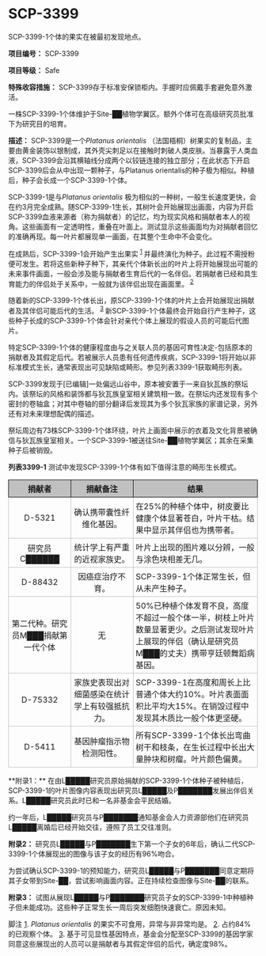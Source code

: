 # SCP-3399
                        




SCP-3399-1个体的果实在被最初发现地点。



**项目编号：** SCP-3399

**项目等级：** Safe

**特殊收容措施：** SCP-3399存于标准安保锁柜内。手握时应佩戴手套避免意外激活。

一株SCP-3399-1个体维护于Site-██植物学翼区。额外个体可在高级研究员批准下为研究目的培育。

**描述：** SCP-3399是一个*Platanus orientalis* （法国梧桐）树果实的复制品，主要由黄金装饰以银制成，其外壳尖刺足以在接触时刺破人类皮肤。当暴露于人类血液，SCP-3399会沿其横轴线分成两个以铰链连接的独立部分；在此状态下开启SCP-3399后会从中出现一颗种子，与Platanus orientalis的种子极为相似。种植后，种子会长成一个SCP-3399-1个体。

SCP-3399-1是与*Platanus orientalis* 极为相似的一种树，一般生长速度更快，会在约3月完全成熟。随SCP-3399-1生长，其树叶会开始展现出画面，内容为开启SCP-3399血液来源者（称为捐献者）的记忆，均为现实风格和捐献者本人的视角。这些画面有一定透明性，重叠在叶面上。测试显示这些画面均为对捐献者回忆的准确再现。每一叶片都展现单一画面，在其整个生命中不会变化。

在成熟后，SCP-3399-1会开始产生出果实<sup class='footnoteref'>
 <a shape='rect' class='footnoteref' id='footnoteref-1' href='javascript:;' onclick='WIKIDOT.page.utils.scrollToReference(&apos;footnote-1&apos;)'>1</a>
</sup>并最终演化为种子。此过程不需授粉便可发生。若将这些新种子种下，其亲代个体新长出的叶片上将开始展现出可能的未来事件画面，一般会涉及能与捐献者生育后代的一名伴侣。若捐献者已经和具生育能力的伴侣处于关系中，一般就为该伴侣出现在画面里。<sup class='footnoteref'>
 <a shape='rect' class='footnoteref' id='footnoteref-2' href='javascript:;' onclick='WIKIDOT.page.utils.scrollToReference(&apos;footnote-2&apos;)'>2</a>
</sup>

随着新的SCP-3399-1个体长出，原SCP-3399-1个体的叶片上会开始展现出捐献者及其伴侣可能后代的生活。<sup class='footnoteref'>
 <a shape='rect' class='footnoteref' id='footnoteref-3' href='javascript:;' onclick='WIKIDOT.page.utils.scrollToReference(&apos;footnote-3&apos;)'>3</a>
</sup>新SCP-3399-1个体最终会开始自行产生种子，这些种子长成的SCP-3399-1个体会针对亲代个体上展现的假设人员的可能后代图片。

特定SCP-3399-1个体的健康程度由与之关联人员的基因可育性决定-包括原本的捐献者及其假定后代。若被展示人员患有任何遗传疾病，SCP-3399-1将开始以非标准模式生长，通常表现出可见缺陷或畸形。参见列表3399-1获取畸形列表。

SCP-3399发现于[已编辑]一处偏远山谷中，原本被安置于一来自狄瓦族的祭坛内。该祭坛的风格和装饰都与狄瓦族皇室相关建筑相一致。在祭坛内还发现有多个密封的卷轴盒；对其中卷轴的部分翻译后发现其为多个狄瓦家族的家谱记录，另外还有对未来理想配偶的描述。

祭坛周边有73株SCP-3399-1个体环绕，叶片上画面中展示的衣着及文化背景被确信与狄瓦族皇室相关。一个SCP-3399-1被送往Site-██植物学翼区；其余在采集种子后被销毁。

**列表3399-1** 
测试中发现SCP-3399-1个体有如下值得注意的畸形生长模式。

<table style='border-collapse:collapse;'>
 <tr>
  <th colspan='1' rowspan='1' style='border: 1px solid black; background-color: silver; width: 25%; padding: 5px'>&#25424;&#29486;&#32773;</th>
  <th colspan='1' rowspan='1' style='border: 1px solid black; background-color: silver; width: 25%'>&#25424;&#29486;&#22791;&#27880;</th>
  <th colspan='1' rowspan='1' style='border: 1px solid black; background-color: silver'>&#32467;&#26524;</th>
 </tr>
 <tr>
  <td colspan='1' rowspan='1' style='border: 1px solid silver; padding: 5px; text-align: center'>D-5321</td>
  <td colspan='1' rowspan='1' style='border: 1px solid silver; padding: 5px; text-align: center'>&#30830;&#35748;&#25658;&#24102;&#22218;&#24615;&#32420;&#32500;&#21270;&#22522;&#22240;&#12290;</td>
  <td colspan='1' rowspan='1' style='border: 1px solid silver; padding: 5px;'>&#22312;25%&#30340;&#31181;&#26893;&#20010;&#20307;&#20013;&#65292;&#26641;&#30382;&#35201;&#27604;&#20581;&#24247;&#20010;&#20307;&#26174;&#33879;&#33485;&#30333;&#65292;&#21494;&#29255;&#24178;&#26543;&#12290;&#32467;&#26524;&#20013;&#26174;&#31034;&#20854;&#20276;&#20387;&#20063;&#20026;&#25658;&#24102;&#32773;&#12290;</td>
 </tr>
 <tr>
  <td colspan='1' rowspan='1' style='border: 1px solid silver; padding: 5px; text-align: center'>&#30740;&#31350;&#21592;C&#9608;&#9608;&#9608;&#9608;&#9608;&#9608;</td>
  <td colspan='1' rowspan='1' style='border: 1px solid silver; padding: 5px; text-align: center'>&#32479;&#35745;&#23398;&#19978;&#26377;&#20005;&#37325;&#30340;&#36817;&#35270;&#23478;&#26063;&#21490;&#12290;</td>
  <td colspan='1' rowspan='1' style='border: 1px solid silver; padding: 5px;'>&#21494;&#29255;&#19978;&#20986;&#29616;&#30340;&#22270;&#29255;&#38590;&#20197;&#20998;&#36776;&#65292;&#19968;&#33324;&#19982;&#28034;&#33394;&#22359;&#30456;&#24046;&#26080;&#20960;&#12290;</td>
 </tr>
 <tr>
  <td colspan='1' rowspan='1' style='border: 1px solid silver; padding: 5px; text-align: center'>D-88432</td>
  <td colspan='1' rowspan='1' style='border: 1px solid silver; padding: 5px; text-align: center'>&#22240;&#30284;&#30151;&#27835;&#30103;&#19981;&#32946;&#12290;</td>
  <td colspan='1' rowspan='1' style='border: 1px solid silver; padding: 5px;'>SCP-3399-1&#20010;&#20307;&#27491;&#24120;&#29983;&#38271;&#65292;&#20294;&#20174;&#26410;&#20135;&#29983;&#31181;&#23376;&#12290;</td>
 </tr>
 <tr>
  <td colspan='1' rowspan='1' style='border: 1px solid silver; padding: 5px; text-align: center'>&#31532;&#20108;&#20195;&#31181;&#12290;&#30740;&#31350;&#21592;M&#9608;&#9608;&#9608;&#25424;&#29486;&#31532;&#19968;&#20195;&#20010;&#20307;</td>
  <td colspan='1' rowspan='1' style='border: 1px solid silver; padding: 5px; text-align: center'>&#26080;</td>
  <td colspan='1' rowspan='1' style='border: 1px solid silver; padding: 5px;'>50%&#24050;&#31181;&#26893;&#20010;&#20307;&#21457;&#32946;&#19981;&#33391;&#65292;&#39640;&#24230;&#19981;&#36229;&#36807;&#19968;&#33324;&#20010;&#20307;&#19968;&#21322;&#65292;&#26641;&#26525;&#19978;&#21494;&#29255;&#25968;&#37327;&#26174;&#33879;&#26356;&#23569;&#12290;&#20043;&#21518;&#27979;&#35797;&#21457;&#29616;&#21494;&#29255;&#19978;&#23637;&#29616;&#30340;&#20276;&#20387;&#65288;&#30830;&#35748;&#26159;&#30740;&#31350;&#21592;M&#9608;&#9608;&#9608;&#30340;&#19976;&#22827;&#65289;&#25658;&#24102;&#20136;&#24311;&#39039;&#33310;&#36424;&#30149;&#22522;&#22240;&#12290;</td>
 </tr>
 <tr>
  <td colspan='1' rowspan='1' style='border: 1px solid silver; padding: 5px; text-align: center'>D-75332</td>
  <td colspan='1' rowspan='1' style='border: 1px solid silver; padding: 5px; text-align: center'>&#23478;&#26063;&#21490;&#34920;&#29616;&#20986;&#23545;&#32454;&#33740;&#24863;&#26579;&#22312;&#32479;&#35745;&#23398;&#19978;&#26377;&#36739;&#24378;&#25269;&#25239;&#21147;&#12290;</td>
  <td colspan='1' rowspan='1' style='border: 1px solid silver; padding: 5px;'>SCP-3399-1&#22312;&#39640;&#24230;&#21644;&#21608;&#38271;&#19978;&#27604;&#26222;&#36890;&#20010;&#20307;&#22823;&#32422;10%&#12290;&#21494;&#29255;&#34920;&#38754;&#38754;&#31215;&#27604;&#24179;&#22343;&#22823;15%&#12290;&#22312;&#38144;&#27585;&#36807;&#31243;&#20013;&#21457;&#29616;&#20854;&#26408;&#36136;&#27604;&#19968;&#33324;&#20010;&#20307;&#26356;&#22362;&#30828;&#12290;</td>
 </tr>
 <tr>
  <td colspan='1' rowspan='1' style='border: 1px solid silver; padding: 5px; text-align: center'>D-5411</td>
  <td colspan='1' rowspan='1' style='border: 1px solid silver; padding: 5px; text-align: center'>&#22522;&#22240;&#32959;&#30244;&#25351;&#31034;&#29289;&#26816;&#27979;&#38451;&#24615;&#12290;</td>
  <td colspan='1' rowspan='1' style='border: 1px solid silver; padding: 5px;'>&#25152;&#26377;SCP-3399-1&#20010;&#20307;&#38271;&#20986;&#24367;&#26354;&#26641;&#24178;&#21644;&#26525;&#26465;&#65292;&#22312;&#29983;&#38271;&#36807;&#31243;&#20013;&#38271;&#20986;&#22823;&#37327;&#32959;&#22359;&#21644;&#26641;&#30244;&#12290;&#21494;&#29255;&#39068;&#33394;&#20559;&#40644;&#12290;</td>
 </tr>
</table>
**附录1：** 在由L█████研究员原始捐献的SCP-3399-1个体种子被种植后，SCP-3399-1的叶片图像内容表现出研究员L█████及P███████发展出伴侣关系。L█████研究员此时已和一名非基金会平民结婚。

约一年后，L█████研究员与P███████通知基金会人力资源部他们在研究员L█████离婚后已经开始交往，遵照了员工交往准则。

**附录2：** 研究员L█████与P███████生下第一个子女的6年后，确认二代SCP-3399-1个体展现出的图像与该子女的经历有96%吻合。

为尝试确认SCP-3399-1的预知能力，研究员L█████与P███████同意定期将其子女带到Site-██，尝试影响画面内容。正在持续检查图像与Site-██的联系。

**附录3：** 试图从展现L█████与P███████研究员子女的SCP-3399-1中种植种子但未能成功。这些种子正常生长一周后突发细胞快速衰亡。原因未知。



脚注
<a shape='rect' href='javascript:;' onclick='WIKIDOT.page.utils.scrollToReference(&apos;footnoteref-1&apos;)'>1</a>. *Platanus orientalis* 的果实不可食用，异常与非异常均是。
<a shape='rect' href='javascript:;' onclick='WIKIDOT.page.utils.scrollToReference(&apos;footnoteref-2&apos;)'>2</a>. 占约84%的已观察个体。
<a shape='rect' href='javascript:;' onclick='WIKIDOT.page.utils.scrollToReference(&apos;footnoteref-3&apos;)'>3</a>. 基于可见显性基因特点，基金会分配至SCP-3399的基因学家同意这些展现出的人员可以是捐献者与其假定伴侣的后代，确定度98%。


                    